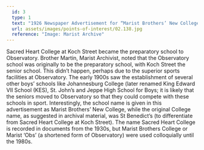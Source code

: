 ```yaml
---
  id: 3
  type: 1
  text: "1926 Newspaper Advertisement for “Marist Brothers’ New College”. "
  url: assets/images/points-of-interest/02.138.jpg
  reference: "Image: Marist Archive"
---
```

Sacred Heart College at Koch Street became the preparatory school to Observatory. Brother Martin, Marist Archivist, noted that the Observatory school was originally to be the preparatory school, with Koch Street the senior school. This didn’t happen, perhaps due to the superior sports facilities at Observatory. The early 1900s saw the establishment of several other boys’ schools like Johannesburg College (later renamed King Edward VII School (KES), St. John’s and Jeppe High School for Boys; it is likely that the seniors moved to Observatory so that they could compete with these schools in sport. Interestingly, the school name is given in this advertisement as Marist Brothers’ New College, while the original College name, as suggested in archival material, was St Benedict’s (to differentiate from Sacred Heart College at Koch Street). The name Sacred Heart College is recorded in documents from the 1930s, but Marist Brothers College or Marist ‘Obs’ (a shortened form of Observatory) were used colloquially until the 1980s.


    
        